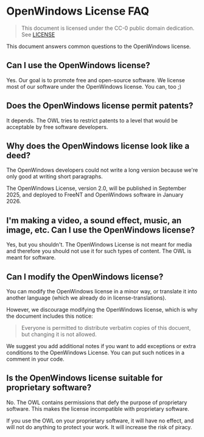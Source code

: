 # OpenWindows License FAQ

> This document is licensed under the CC-0 public domain dedication. See [LICENSE](LICENSE)

This document answers common questions to the OpenWindows license.

## Can I use the OpenWindows license?

Yes. Our goal is to promote free and open-source software. We license most of our software
under the OpenWindows license. You can, too ;)

## Does the OpenWindows license permit patents?

It depends. The OWL tries to restrict patents to a level that would be acceptable by
free software developers.

## Why does the OpenWindows license look like a deed?

The OpenWindows developers could not write a long version because we're only good
at writing short paragraphs.

The OpenWindows License, version 2.0, will be published in September 2025, and deployed
to FreeNT and OpenWindows software in January 2026.

## I'm making a video, a sound effect, music, an image, etc. Can I use the OpenWindows license?

Yes, but you shouldn't.
The OpenWindows License is not meant for media and therefore you should not use it for such
types of content. The OWL is meant for software.

## Can I modify the OpenWindows license?

You can modify the OpenWindows license in a minor way, or translate it into another language
(which we already do in license-translations).

However, we discourage modifying the OpenWindows license, which is why the document includes
this notice:

> Everyone is permitted to distribute verbatim copies of this docuent, but changing it is not allowed.

We suggest you add additional notes if you want to add exceptions or extra conditions to the
OpenWindows License. You can put such notices in a comment in your code.

## Is the OpenWindows license suitable for proprietary software?

No. The OWL contains permissions that defy the purpose of proprietary software. This makes the
license incompatible with proprietary software.

If you use the OWL on your proprietary software, it will have no effect, and will not do anything
to protect your work. It will increase the risk of piracy.
